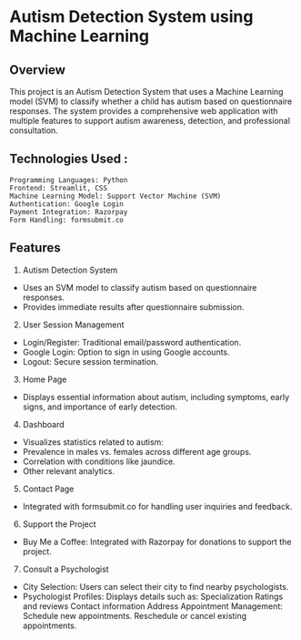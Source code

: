# Autism Detection System using Machine Learning

## Overview
This project is an Autism Detection System that uses a Machine Learning model (SVM) to classify whether a child has autism based on questionnaire responses. The system provides a comprehensive web application with multiple features to support autism awareness, detection, and professional consultation.

## Technologies Used :
    Programming Languages: Python
    Frontend: Streamlit, CSS
    Machine Learning Model: Support Vector Machine (SVM)
    Authentication: Google Login
    Payment Integration: Razorpay
    Form Handling: formsubmit.co

## Features 

1. Autism Detection System
- Uses an SVM model to classify autism based on questionnaire responses.
- Provides immediate results after questionnaire submission.

2. User Session Management 
- Login/Register: Traditional email/password authentication.
- Google Login: Option to sign in using Google accounts.
- Logout: Secure session termination.

3. Home Page
- Displays essential information about autism, including symptoms, early signs, and importance of early detection.

4. Dashboard
- Visualizes statistics related to autism:
- Prevalence in males vs. females across different age groups.
- Correlation with conditions like jaundice.
- Other relevant analytics.

5. Contact Page
- Integrated with formsubmit.co for handling user inquiries and feedback.

6. Support the Project
- Buy Me a Coffee: Integrated with Razorpay for donations to support the project.

7. Consult a Psychologist 
- City Selection: Users can select their city to find nearby psychologists.
- Psychologist Profiles: Displays details such as:
    Specialization
    Ratings and reviews
    Contact information
    Address
    Appointment Management:
    Schedule new appointments.
    Reschedule or cancel existing appointments.